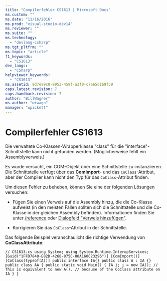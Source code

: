 ```yaml
---
title: "Compilerfehler CS1613 | Microsoft Docs"
ms.custom: ""
ms.date: "11/16/2016"
ms.prod: "visual-studio-dev14"
ms.reviewer: ""
ms.suite: ""
ms.technology: 
  - "devlang-csharp"
ms.tgt_pltfrm: ""
ms.topic: "article"
f1_keywords: 
  - "CS1613"
dev_langs: 
  - "CSharp"
helpviewer_keywords: 
  - "CS1613"
ms.assetid: 9d7ea9c8-9953-459f-a3f0-c7e65d1b9f59
caps.latest.revision: 7
caps.handback.revision: 7
author: "BillWagner"
ms.author: "wiwagn"
manager: "wpickett"
---
```

# Compilerfehler CS1613
Die verwaltete Co\-Klassen\-Wrapperklasse "class" für die "interface"\-Schnittstelle kann nicht gefunden werden. \(Möglicherweise fehlt ein Assemblyverweis.\)  
  
 Es wurde versucht, ein COM\-Objekt über eine Schnittstelle zu instanziieren. Die Schnittstelle verfügt über das **ComImport**\- und das `CoClass`\-Attribut, aber der Compiler kann nicht den Typ für das `CoClass`\-Attribut finden.  
  
 Um diesen Fehler zu beheben, können Sie eine der folgenden Lösungen versuchen:  
  
-   Fügen Sie einen Verweis auf die Assembly hinzu, die die Co\-Klasse aufweist \(in den meisten Fällen sollten sich die Schnittstelle und die Co\-Klasse in der gleichen Assembly befinden\). Informationen finden Sie unter [\/reference](../../csharp/language-reference/compiler-options/reference-compiler-option.md) oder [Dialogfeld "Verweis hinzufügen"](http://msdn.microsoft.com/de-de/2feb0fe2-0805-4cc9-8cba-b0315849dfb7).  
  
-   Korrigieren Sie das `CoClass`\-Attribut in der Schnittstelle.  
  
 Das folgende Beispiel veranschaulicht die richtige Verwendung von **CoClassAttribute**:  
  
```  
// CS1613.cs using System; using System.Runtime.InteropServices; [Guid("1FFD7840-E82D-4268-875C-80A160C23296")] [ComImport()] [CoClass(typeof(A))] public interface IA{} public class A : IA {} public class AA { public static void Main() { IA i; i = new IA(); // This is equivalent to new A(). // because of the CoClass attribute on IA } }  
```